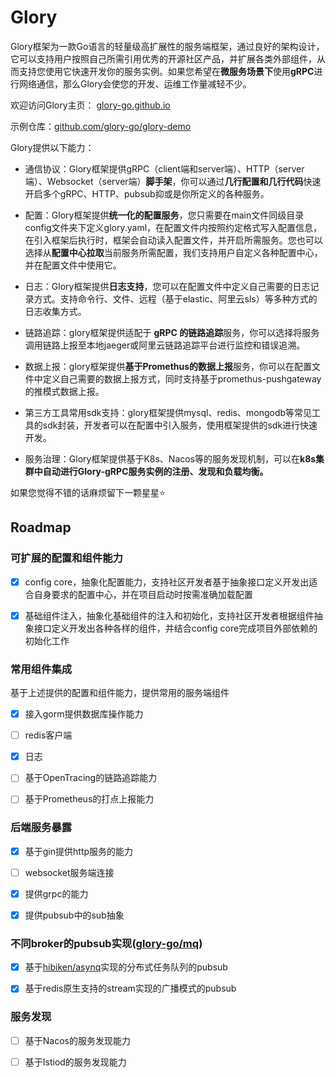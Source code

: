 Glory
===================================

Glory框架为一款Go语言的轻量级高扩展性的服务端框架，通过良好的架构设计，它可以支持用户按照自己所需引用优秀的开源社区产品，并扩展各类外部组件，从而支持您使用它快速开发你的服务实例。如果您希望在**微服务场景下**使用**gRPC**进行网络通信，那么Glory会使您的开发、运维工作量减轻不少。

欢迎访问Glory主页： [glory-go.github.io](https://glory-go.github.io/introduction)

示例仓库：[github.com/glory-go/glory-demo](https://github.com/glory-go/glory-demo)

Glory提供以下能力：

- 通信协议：Glory框架提供gRPC（client端和server端）、HTTP（server端）、Websocket（server端）**脚手架**，你可以通过**几行配置和几行代码**快速开启多个gRPC、HTTP、pubsub抑或是你所定义的各种服务。

- 配置：Glory框架提供**统一化的配置服务**，您只需要在main文件同级目录config文件夹下定义glory.yaml，在配置文件内按照约定格式写入配置信息，在引入框架后执行时，框架会自动读入配置文件，并开启所需服务。您也可以选择从**配置中心拉取**当前服务所需配置，我们支持用户自定义各种配置中心，并在配置文件中使用它。

- 日志：Glory框架提供**日志支持**，您可以在配置文件中定义自己需要的日志记录方式。支持命令行、文件、远程（基于elastic、阿里云sls）等多种方式的日志收集方式。

- 链路追踪：glory框架提供适配于 **gRPC 的链路追踪**服务，你可以选择将服务调用链路上报至本地jaeger或阿里云链路追踪平台进行监控和错误追溯。

- 数据上报：glory框架提供**基于Promethus的数据上报**服务，你可以在配置文件中定义自己需要的数据上报方式，同时支持基于promethus-pushgateway的推模式数据上报。

- 第三方工具常用sdk支持：glory框架提供mysql、redis、mongodb等常见工具的sdk封装，开发者可以在配置中引入服务，使用框架提供的sdk进行快速开发。

- 服务治理：Glory框架提供基于K8s、Nacos等的服务发现机制，可以在**k8s集群中自动进行Glory-gRPC服务实例的注册、发现和负载均衡。**

如果您觉得不错的话麻烦留下一颗星星⭐

## Roadmap

### 可扩展的配置和组件能力

- [x] config core，抽象化配置能力，支持社区开发者基于抽象接口定义开发出适合自身要求的配置中心，并在项目启动时按需准确加载配置

- [x] 基础组件注入，抽象化基础组件的注入和初始化，支持社区开发者根据组件抽象接口定义开发出各种各样的组件，并结合config core完成项目外部依赖的初始化工作

### 常用组件集成

基于上述提供的配置和组件能力，提供常用的服务端组件

- [x] 接入gorm提供数据库操作能力

- [ ] redis客户端

- [x] 日志

- [ ] 基于OpenTracing的链路追踪能力

- [ ] 基于Prometheus的打点上报能力

### 后端服务暴露

- [x] 基于gin提供http服务的能力

- [ ] websocket服务端连接

- [x] 提供grpc的能力

- [x] 提供pubsub中的sub抽象

### 不同broker的pubsub实现([glory-go/mq](https://github.com/glory-go/mq))

- [x] 基于[hibiken/asynq](https://github.com/hibiken/asynq)实现的分布式任务队列的pubsub

- [x] 基于redis原生支持的stream实现的广播模式的pubsub

### 服务发现

- [ ] 基于Nacos的服务发现能力

- [ ] 基于Istiod的服务发现能力